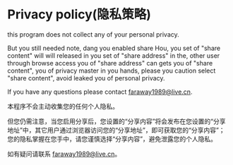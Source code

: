 ﻿#  Privacy policy(隐私策略)
this program does not collect any of your personal privacy.

But you still needed note, dang you enabled share Hou, you set of "share content" will will released in you set of "share address" in the, other user through browse access you of "share address" can gets you of "share content", you of privacy master in you hands, please you caution select "share content", avoid leaked you of personal privacy. 

If you have any questions please contact faraway1989@live.cn.



本程序不会主动收集您的任何个人隐私。

但您仍需注意，当您启用分享后，您设置的“分享内容”将会发布在您设置的“分享地址”中，其它用户通过浏览器访问您的“分享地址”，即可获取您的“分享内容”；您的隐私掌握在您手中，请您谨慎选择“分享内容”，避免泄露您的个人隐私。

如有疑问请联系 faraway1989@live.cn。





